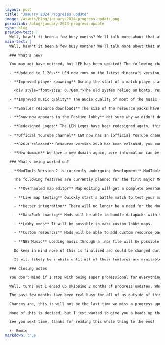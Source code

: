```yaml
---
layout: post
title: "January 2024 Progresss update"
image: /assets/blog/january-2024-progress-update.png
permalink: /blog/january-2024-progress-update
type: blog
preview-text: | 
  Well, hasn't it been a few busy months? We'll talk more about that at the bottom though, lets get to it!
main-text: | 
  Well, hasn't it been a few busy months? We'll talk more about that at the bottom though, lets get to it!

  ### What's new?

  You may not have noticed, but LEM has been updated! The following changes are now available:

  - **Updated to 1.20.4** LEM now runs on the latest Minecraft version, 1.20.4.

  - **Improved player spawning** During the start of a match players are now locked in place with a much more stable system than before.

    <div style="font-size: 0.70em;">The old system relied on boats. Yes, <i>boats.</i><br></div>

  - **Improved music quality** The audio quality of most of the music (every song besides the vanilla pack) has been improved.

  - **Smaller resource downloads** The size of the resource packs have been decreased significantly.

  - **Snow now appears in the Festive lobby** Not sure why we didn't do this sooner, the weather condition is now set to snowing in the Festive lobby.

  - **Redesigned Logos** The LEM Logos have been redesigned again, this is to avoid concerns regarding Minecraft's branding guidelines.
  
  - **Official YouTube channel** LEM now has an [official YouTube channel](https://www.youtube.com/channel/UCATvhUMrXp4d-gwtW0uL0MA)! No videos have been uploaded there yet but the trailer will be moved there soon, expect things like demonstrations of new features to be uploaded there. We'll also probably do livestreams there too!

  - **R26.8 released** Resource version 26.8 has been released, you can find the full changelog [here](https://github.com/Legacy-Edition-Minigames/Minigame-Resources/releases/tag/R26.8).

  - **New domain** We have a new domain again, more information can be found on [this blogpost](new-domain)

  ### What's being worked on?

  - **ModTools Version 2 is currently undergoing development** ModTools 2 is currently in the very early stages of development, while we don't have too much to show for it at the moment we will share our plans for it!

    The following features are currently planned for the first major ModTools update:

    - **Overhauled map editor** Map editing will get a complete overhaul. Adding better visuals while improving functionality.

    - **Live map testing** Quickly start a battle match to test your map without needing to run the compiler or anything, all battle features will be available with this. It will act as if you just loaded the map onto a standard LEM server.

    - **Better integration** There will no longer be a need for the ModTools installer to be run to use mods on a server, you will simply put your mod files into a folder and run the server.

    - **DataPack Loading** Mods will be able to bundle datapacks with them to expand their functionality.

    - **Lobby mods** It will be possible to make custom lobby maps.

    - **Custom resources** Mods will be able to add custom resource packs and music.

    - **NBS Music** Loading music through a .nbs file will be possible as an alternative to adding a song file to a resource pack.

    Do keep in mind none of this is finalized and could be changed during the development plans, more things could be added, some things tweaked, etc.

    It will likely be a while until all of these features are available, we will provide more details about them as it develops!
  
  ### Closing notes

  You don't mind if I stop with being super professional for everything and let me talk a bit more personally for a moment do you?

  Well, turns out I ended up skipping 2 months of progress updates. What's going on?

  The past few months have been real busy for all of us outside of this project with holidays and other things going on in our lives. On top of this a lot of the changes that have been happening have been backend changes not visible to the average player and bug fixes which usually are not worth mentioning in progress updates. Do you really want to hear about hunger breaking if you joined at a specific time? Or the backend getting moved into the minecraft server instead of being a standalone thing?

  Chances are, this is will not be the last time we miss a progress update. Feburary will likely be missed due to how late this one is being written. Which has gotten me reconsidering how we should be handling these progress updates given they've been real inconsistent lately. I might ditch the monthly idea and just make them whenever a notable amount of changes have been made, with the condition that there can only be one in each month.

  None of this is decided, but I just wanted to give you a heads up that there's probably going to be a change in how often we post these and how they're named.

  See you next time, thanks for reading this whole thing to the end!

  \- Emmie
markdown: true
---
```

